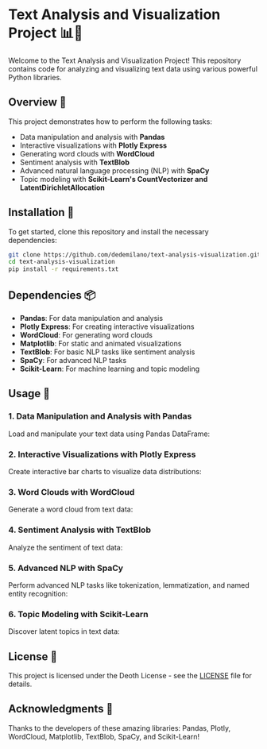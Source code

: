 
# Text Analysis and Visualization Project 📊📝

Welcome to the Text Analysis and Visualization Project! This repository contains code for analyzing and visualizing text data using various powerful Python libraries.

## Overview 🌟

This project demonstrates how to perform the following tasks:
- Data manipulation and analysis with **Pandas**
- Interactive visualizations with **Plotly Express**
- Generating word clouds with **WordCloud**
- Sentiment analysis with **TextBlob**
- Advanced natural language processing (NLP) with **SpaCy**
- Topic modeling with **Scikit-Learn's CountVectorizer and LatentDirichletAllocation**

## Installation 🔧

To get started, clone this repository and install the necessary dependencies:

```bash
git clone https://github.com/dedemilano/text-analysis-visualization.git
cd text-analysis-visualization
pip install -r requirements.txt
```

## Dependencies 📦

- **Pandas**: For data manipulation and analysis
- **Plotly Express**: For creating interactive visualizations
- **WordCloud**: For generating word clouds
- **Matplotlib**: For static and animated visualizations
- **TextBlob**: For basic NLP tasks like sentiment analysis
- **SpaCy**: For advanced NLP tasks
- **Scikit-Learn**: For machine learning and topic modeling

## Usage 🚀

### 1. Data Manipulation and Analysis with Pandas
Load and manipulate your text data using Pandas DataFrame:

### 2. Interactive Visualizations with Plotly Express
Create interactive bar charts to visualize data distributions:

### 3. Word Clouds with WordCloud
Generate a word cloud from text data:

### 4. Sentiment Analysis with TextBlob
Analyze the sentiment of text data:

### 5. Advanced NLP with SpaCy
Perform advanced NLP tasks like tokenization, lemmatization, and named entity recognition:

### 6. Topic Modeling with Scikit-Learn
Discover latent topics in text data:



## License 📄

This project is licensed under the Deoth License - see the [LICENSE](LICENSE) file for details.

## Acknowledgments 🙏

Thanks to the developers of these amazing libraries: Pandas, Plotly, WordCloud, Matplotlib, TextBlob, SpaCy, and Scikit-Learn!

